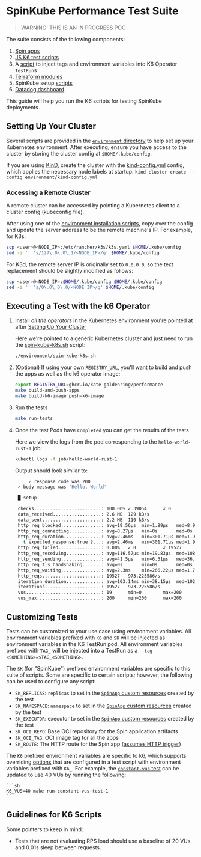 # SpinKube Performance Test Suite

> WARNING: THIS IS AN IN PROGRESS POC

The suite consists of the following components:

1. [Spin apps](./apps/)
2. [JS K6 test scripts](./tests/scripts/)
3. A [script](tests/run.sh) to inject tags and environment variables into K6 Operator `TestRun`s
4. [Terraform modules](./terraform/)
5. SpinKube setup [scripts](./environment/)
6. [Datadog dashboard](./dashboard/)

This guide will help you run the K6 scripts for testing SpinKube deployments.

## Setting Up Your Cluster

Several scripts are provided in the [`environment` directory](./environment/) to help set up your Kubernetes environment. 
After executing, ensure you have access to the cluster by storing the cluster config at `$HOME/.kube/config`.

If you are using [KinD](https://kind.sigs.k8s.io/), create the cluster with the [kind-config.yml](./environment/kind-config.yml) config,
which applies the necessary node labels at startup: `kind cluster create --config environment/kind-config.yml`

### Accessing a Remote Cluster

A remote cluster can be accessed by pointing a Kubernetes client to a cluster config (kubeconfig file).

After using one of the [environment installation scripts](./environment/), copy over the config and update the server address to be the remote machine's IP. For example, for K3s:

```sh
scp <user>@<NODE_IP>:/etc/rancher/k3s/k3s.yaml $HOME/.kube/config
sed -i '' 's/127\.0\.0\.1/<NODE_IP>/g' $HOME/.kube/config
```

For K3d, the remote server IP is originally set to `0.0.0.0`, so the text replacement should be slightly modified as follows:

```sh
scp <user>@<NODE_IP>:$HOME/.kube/config $HOME/.kube/config
sed -i '' 's/0\.0\.0\.0/<NODE_IP>/g' $HOME/.kube/config
```

## Executing a Test with the k6 Operator

1. Install _all the operators_ in the Kubernetes environment you're pointed at after [Setting Up Your Cluster](#setting-up-your-cluster)

    Here we're pointed to a generic Kubernetes cluster and just need to run the [spin-kube-k8s.sh](./environment/spin-kube-k8s.sh) script:

    ```sh
    ./environment/spin-kube-k8s.sh
    ```

1. (Optional) If using your own `REGISTRY_URL`, you'll want to build and push the apps as well as the k6 operator image:

    ```sh
    export REGISTRY_URL=ghcr.io/kate-goldenring/performance
    make build-and-push-apps
    make build-k6-image push-k6-image
    ```

1. Run the tests

    ```sh
    make run-tests
    ```

1. Once the test Pods have `Completed` you can get the results of the tests

    Here we view the logs from the pod corresponding to the `hello-world-rust-1` job:

    ```sh
    kubectl logs -f job/hello-world-rust-1
    ```
    
    Output should look similar to:

    ```sh
         ✓ response code was 200
     ✓ body message was 'Hello, World'

     █ setup

     checks.........................: 100.00% ✓ 39054      ✗ 0
     data_received..................: 2.6 MB  129 kB/s
     data_sent......................: 2.2 MB  110 kB/s
     http_req_blocked...............: avg=19.56µs  min=1.89µs   med=8.94µs   max=37.92ms p(90)=11.68µs  p(95)=12.8µs
     http_req_connecting............: avg=8.27µs   min=0s       med=0s       max=37.71ms p(90)=0s       p(95)=0s
     http_req_duration..............: avg=2.46ms   min=301.71µs med=1.95ms   max=38.38ms p(90)=3.8ms    p(95)=4.98ms
       { expected_response:true }...: avg=2.46ms   min=301.71µs med=1.95ms   max=38.38ms p(90)=3.8ms    p(95)=4.98ms
     http_req_failed................: 0.00%   ✓ 0          ✗ 19527
     http_req_receiving.............: avg=116.57µs min=19.83µs  med=108.82µs max=6.14ms  p(90)=153.71µs p(95)=186.96µs
     http_req_sending...............: avg=41.5µs   min=6.31µs   med=36.68µs  max=1.75ms  p(90)=52.72µs  p(95)=67.84µs
     http_req_tls_handshaking.......: avg=0s       min=0s       med=0s       max=0s      p(90)=0s       p(95)=0s
     http_req_waiting...............: avg=2.3ms    min=266.22µs med=1.79ms   max=38.2ms  p(90)=3.62ms   p(95)=4.77ms
     http_reqs......................: 19527   973.225586/s
     iteration_duration.............: avg=103.14ms min=38.15µs  med=102.67ms max=145.6ms p(90)=104.54ms p(95)=105.78ms
     iterations.....................: 19527   973.225586/s
     vus............................: 19      min=0        max=200
     vus_max........................: 200     min=200      max=200
     ```

## Customizing Tests

Tests can be customized to your use case using environment variables. All environment variables prefixed with `K6` and `SK` will be injected as environment variables in the K6 TestRun pod. All environment variables prefixed with `TAG_` will be injected into a TestRun as a `--tag <SOMETHING>=$TAG_<SOMETHING>`.

The `SK` (for "SpinKube") prefixed environment variables are specific to this suite of scripts. Some are specific to certain scripts; however, the following can be used to configure any script:

- `SK_REPLICAS`: `replicas` to set in the [`SpinApp` custom resources](https://www.spinkube.dev/docs/spin-operator/reference/spin-app/) created by the test
- `SK_NAMESPACE`: `namespace` to set in the [`SpinApp` custom resources](https://www.spinkube.dev/docs/spin-operator/reference/spin-app/) created by the test
- `SK_EXECUTOR`: executor to set in the [`SpinApp` custom resources](https://www.spinkube.dev/docs/spin-operator/reference/spin-app/) created by the test
- `SK_OCI_REPO`: Base OCI repository for the Spin application artifacts
- `SK_OCI_TAG`: OCI image tag for all the apps
- `SK_ROUTE`: The HTTP route for the Spin app ([assumes HTTP trigger](https://developer.fermyon.com/spin/v2/manifest-reference#the-trigger-table))

The `K6` prefixed environment variables are specific to k6, which supports overriding [options](https://k6.io/docs/using-k6/k6-options/reference/) that are configured in a test script with environment variables prefixed with `K6_`. For example, the [`constant-vus` test](tests/scripts/constant-vus.js) can be updated to use 40 VUs by running the following:

    ```sh
    K6_VUS=40 make run-constant-vus-test-1
    ```

## Guidelines for K6 Scripts

Some pointers to keep in mind:

- Tests that are not evaluating RPS load should use a baseline of 20 VUs and 0.01s sleep between requests.
